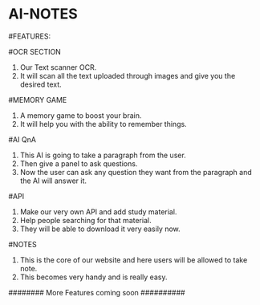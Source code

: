 # AI-NOTES

#FEATURES:

#OCR SECTION 
1. Our Text scanner OCR. 
2. It will scan all the text uploaded through images and give you the desired text.

#MEMORY GAME
1. A memory game to boost your brain.
2. It will help you with the ability to remember things.

#AI QnA
1. This AI is going to take a paragraph from the user.
2. Then give a panel to ask questions.
3. Now the user can ask any question they want from the paragraph and the AI will answer it.


#API
1. Make our very own API and add study material. 
2. Help people searching for that material.
3. They will be able to download it very easily now.

#NOTES
1. This is the core of our website and here users will be allowed to take note.
2. This becomes very handy and is really easy.

######## More Features coming soon ##########
